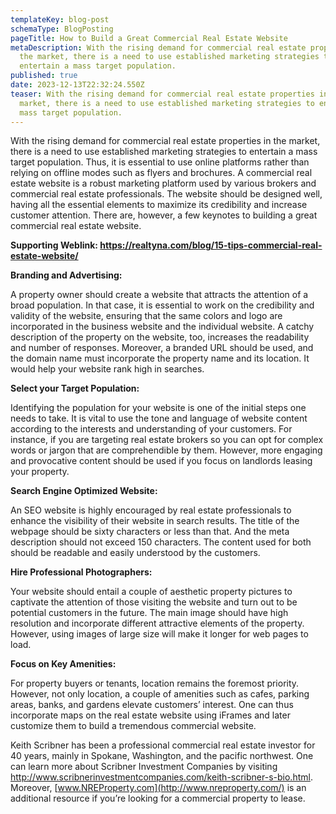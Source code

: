 ```yaml
---
templateKey: blog-post
schemaType: BlogPosting
pageTitle: How to Build a Great Commercial Real Estate Website
metaDescription: With the rising demand for commercial real estate properties in
  the market, there is a need to use established marketing strategies to
  entertain a mass target population.
published: true
date: 2023-12-13T22:32:24.550Z
teaser: With the rising demand for commercial real estate properties in the
  market, there is a need to use established marketing strategies to entertain a
  mass target population.
---
```



With the rising demand for commercial real estate properties in the market, there is a need to use established marketing strategies to entertain a mass target population. Thus, it is essential to use online platforms rather than relying on offline modes such as flyers and brochures. A commercial real estate website is a robust marketing platform used by various brokers and commercial real estate professionals. The website should be designed well, having all the essential elements to maximize its credibility and increase customer attention. There are, however, a few keynotes to building a great commercial real estate website.

**Supporting Weblink: <https://realtyna.com/blog/15-tips-commercial-real-estate-website/>**

**Branding and Advertising:**

A property owner should create a website that attracts the attention of a broad population. In that case, it is essential to work on the credibility and validity of the website, ensuring that the same colors and logo are incorporated in the business website and the individual website. A catchy description of the property on the website, too, increases the readability and number of responses. Moreover, a branded URL should be used, and the domain name must incorporate the property name and its location. It would help your website rank high in searches.

**Select your Target Population:**

Identifying the population for your website is one of the initial steps one needs to take. It is vital to use the tone and language of website content according to the interests and understanding of your customers. For instance, if you are targeting real estate brokers so you can opt for complex words or jargon that are comprehendible by them. However, more engaging and provocative content should be used if you focus on landlords leasing your property.

**Search Engine Optimized Website:**

An SEO website is highly encouraged by real estate professionals to enhance the visibility of their website in search results. The title of the webpage should be sixty characters or less than that. And the meta description should not exceed 150 characters. The content used for both should be readable and easily understood by the customers.

**Hire Professional Photographers:**

Your website should entail a couple of aesthetic property pictures to captivate the attention of those visiting the website and turn out to be potential customers in the future. The main image should have high resolution and incorporate different attractive elements of the property. However, using images of large size will make it longer for web pages to load.

**Focus on Key Amenities:**

For property buyers or tenants, location remains the foremost priority. However, not only location, a couple of amenities such as cafes, parking areas, banks, and gardens elevate customers’ interest. One can thus incorporate maps on the real estate website using iFrames and later customize them to build a tremendous commercial website.

Keith Scribner has been a professional commercial real estate investor for 40 years, mainly in Spokane, Washington, and the pacific northwest. One can learn more about Scribner Investment Companies by visiting <http://www.scribnerinvestmentcompanies.com/keith-scribner-s-bio.html>. Moreover, [www.NREProperty.com](http://www.nreproperty.com/) is an additional resource if you’re looking for a commercial property to lease.